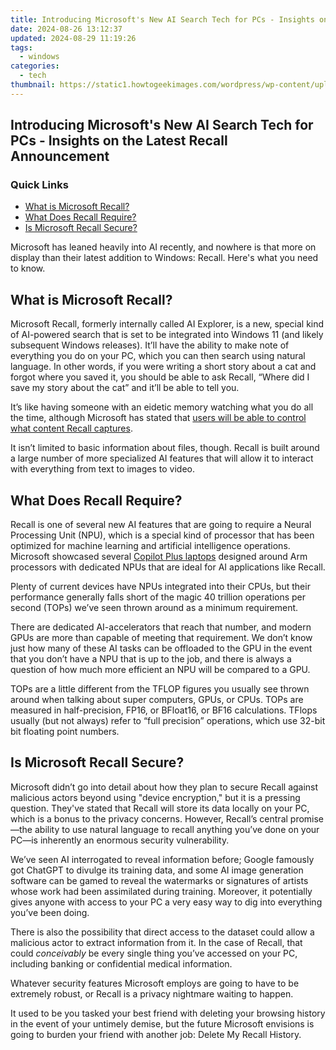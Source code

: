 ```yaml
---
title: Introducing Microsoft's New AI Search Tech for PCs - Insights on the Latest Recall Announcement
date: 2024-08-26 13:12:37
updated: 2024-08-29 11:19:26
tags:
  - windows
categories:
  - tech
thumbnail: https://static1.howtogeekimages.com/wordpress/wp-content/uploads/2024/05/recall-1.png
---
```


## Introducing Microsoft's New AI Search Tech for PCs - Insights on the Latest Recall Announcement

### Quick Links

* [What is Microsoft Recall?](https://facebook-video-recording.techidaily.com/in-2024-enhance-connection-top-tips-to-craft-compelling-facebook-profiles/)
* [What Does Recall Require?](https://on-screen-recording.techidaily.com/updated-2024-approved-streamlining-console-experience-with-computer-playback-tech/)
* [Is Microsoft Recall Secure?](https://screen-video-capture.techidaily.com/updated-the-art-of-xbox-playback-tips-for-clear-video-for-2024/)

 Microsoft has leaned heavily into AI recently, and nowhere is that more on display than their latest addition to Windows: Recall. Here's what you need to know.

##  What is Microsoft Recall?

 Microsoft Recall, formerly internally called AI Explorer, is a new, special kind of AI-powered search that is set to be integrated into Windows 11 (and likely subsequent Windows releases). It’ll have the ability to make note of everything you do on your PC, which you can then search using natural language. In other words, if you were writing a short story about a cat and forgot where you saved it, you should be able to ask Recall, “Where did I save my story about the cat” and it’ll be able to tell you.

 It’s like having someone with an eidetic memory watching what you do all the time, although Microsoft has stated that [users will be able to control what content Recall captures](https://blogs.windows.com/windowsexperience/2024/05/20/accelerating-innovation-a-new-era-of-ai-at-work-begins/).

 It isn’t limited to basic information about files, though. Recall is built around a large number of more specialized AI features that will allow it to interact with everything from text to images to video.

##  What Does Recall Require?

 Recall is one of several new AI features that are going to require a Neural Processing Unit (NPU), which is a special kind of processor that has been optimized for machine learning and artificial intelligence operations. Microsoft showcased several [Copilot Plus laptops](https://change-location.techidaily.com/how-to-stop-my-spouse-from-spying-on-my-motorola-moto-g24-drfone-by-drfone-virtual-android/) designed around Arm processors with dedicated NPUs that are ideal for AI applications like Recall.

 Plenty of current devices have NPUs integrated into their CPUs, but their performance generally falls short of the magic 40 trillion operations per second (TOPs) we’ve seen thrown around as a minimum requirement.

 There are dedicated AI-accelerators that reach that number, and modern GPUs are more than capable of meeting that requirement. We don’t know just how many of these AI tasks can be offloaded to the GPU in the event that you don’t have a NPU that is up to the job, and there is always a question of how much more efficient an NPU will be compared to a GPU.

 TOPs are a little different from the TFLOP figures you usually see thrown around when talking about super computers, GPUs, or CPUs. TOPs are measured in half-precision, FP16, or BFloat16, or BF16 calculations. TFlops usually (but not always) refer to “full precision” operations, which use 32-bit bit floating point numbers.

##  Is Microsoft Recall Secure?

 Microsoft didn’t go into detail about how they plan to secure Recall against malicious actors beyond using "device encryption," but it is a pressing question. They've stated that Recall will store its data locally on your PC, which is a bonus to the privacy concerns. However, Recall’s central promise—the ability to use natural language to recall anything you’ve done on your PC—is inherently an enormous security vulnerability.

 We’ve seen AI interrogated to reveal information before; Google famously got ChatGPT to divulge its training data, and some AI image generation software can be gamed to reveal the watermarks or signatures of artists whose work had been assimilated during training. Moreover, it potentially gives anyone with access to your PC a very easy way to dig into everything you’ve been doing.

 There is also the possibility that direct access to the dataset could allow a malicious actor to extract information from it. In the case of Recall, that could _conceivably_ be every single thing you’ve accessed on your PC, including banking or confidential medical information.

 Whatever security features Microsoft employs are going to have to be extremely robust, or Recall is a privacy nightmare waiting to happen.

 It used to be you tasked your best friend with deleting your browsing history in the event of your untimely demise, but the future Microsoft envisions is going to burden your friend with another job: Delete My Recall History.

<ins class="adsbygoogle"
     style="display:block"
     data-ad-format="autorelaxed"
     data-ad-client="ca-pub-7571918770474297"
     data-ad-slot="1223367746"></ins>



<ins class="adsbygoogle"
     style="display:block"
     data-ad-client="ca-pub-7571918770474297"
     data-ad-slot="8358498916"
     data-ad-format="auto"
     data-full-width-responsive="true"></ins>
